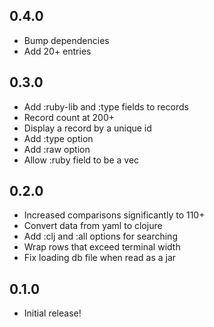 ## 0.4.0
* Bump dependencies
* Add 20+ entries

## 0.3.0
* Add :ruby-lib and :type fields to records
* Record count at 200+
* Display a record by a unique id
* Add :type option
* Add :raw option
* Allow :ruby field to be a vec

## 0.2.0
* Increased comparisons significantly to 110+
* Convert data from yaml to clojure
* Add :clj and :all options for searching
* Wrap rows that exceed terminal width
* Fix loading db file when read as a jar

## 0.1.0
* Initial release!
